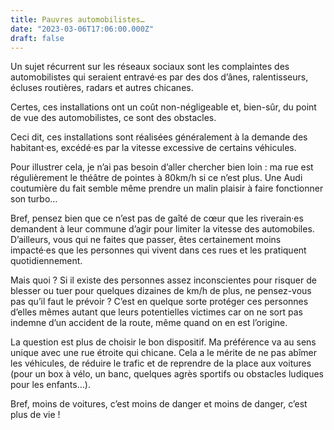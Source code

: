 ```yaml
---
title: Pauvres automobilistes…
date: "2023-03-06T17:06:00.000Z"
draft: false
---
```


Un sujet récurrent sur les réseaux sociaux sont les complaintes des automobilistes qui seraient entravé·es par des dos d’ânes, ralentisseurs, écluses routières, radars et autres chicanes.

Certes, ces installations ont un coût non-négligeable et, bien-sûr, du point de vue des automobilistes, ce sont des obstacles.

Ceci dit, ces installations sont réalisées généralement à la demande des habitant·es, excédé·es par la vitesse excessive de certains véhicules.

Pour illustrer cela, je n’ai pas besoin d’aller chercher bien loin : ma rue est régulièrement le théâtre de pointes à 80km/h si ce n’est plus. Une Audi coutumière du fait semble même prendre un malin plaisir à faire fonctionner son turbo…

Bref, pensez bien que ce n’est pas de gaîté de cœur que les riverain·es demandent à leur commune d’agir pour limiter la vitesse des automobiles. D’ailleurs, vous qui ne faites que passer, êtes certainement moins impacté·es que les personnes qui vivent dans ces rues et les pratiquent quotidiennement.

Mais quoi ? Si il existe des personnes assez inconscientes pour risquer de blesser ou tuer pour quelques dizaines de km/h de plus, ne pensez-vous pas qu’il faut le prévoir ? C’est en quelque sorte protéger ces personnes d’elles mêmes autant que leurs potentielles victimes car on ne sort pas indemne d’un accident de la route, même quand on en est l’origine.

La question est plus de choisir le bon dispositif. Ma préférence va au sens unique avec une rue étroite qui chicane. Cela a le mérite de ne pas abîmer les véhicules, de réduire le trafic et de reprendre de la place aux voitures (pour un box à vélo, un banc, quelques agrès sportifs ou obstacles ludiques pour les enfants…).

Bref, moins de voitures, c’est moins de danger et moins de danger, c’est plus de vie !
